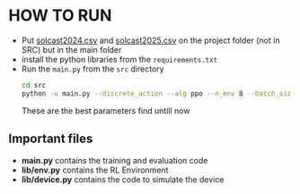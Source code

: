 # HOW TO RUN

- Put [solcast2024.csv](https://github.com/user-attachments/files/21213151/solcast2024.csv) and [solcast2025.csv](https://github.com/user-attachments/files/21213140/solcast2025.csv) on the project folder (not in SRC) but in the main folder
- install the python libraries from the `requirements.txt`
- Run the `main.py` from the `src` directory
    ```bash
    cd src
    python -u main.py --discrete_action --alg ppo --n_env 8 --batch_size 512 --incentive_factor 0.7
    ```
    These are the best parameters find untill now

## Important files
- **main.py** contains the training and evaluation code
- **lib/env.py** contains the RL Environment
- **lib/device.py** contains the code to simulate the device
